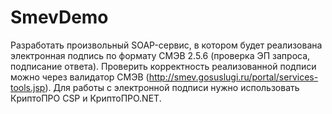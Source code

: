 # SmevDemo
Разработать произвольный SOAP-сервис, в котором будет реализована электронная подпись по формату СМЭВ 2.5.6 (проверка ЭП запроса, подписание ответа). Проверить корректность реализованной подписи можно через валидатор СМЭВ (http://smev.gosuslugi.ru/portal/services-tools.jsp). Для работы с электронной подписи нужно использовать КриптоПРО CSP и КриптоПРО.NET.
